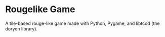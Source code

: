# Rougelike Game

A tile-based rouge-like game made with Python, Pygame, and libtcod (the doryen library).
